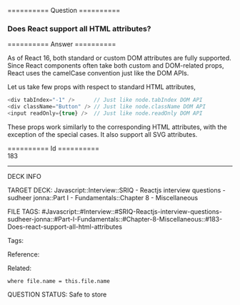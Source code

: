 ========== Question ==========  

### Does React support all HTML attributes?  

========== Answer ==========  

As of React 16, both standard or custom DOM attributes are fully supported. Since React components often take both custom and DOM-related props, React uses the camelCase convention just like the DOM APIs.

Let us take few props with respect to standard HTML attributes,

```javascript
<div tabIndex="-1" />      // Just like node.tabIndex DOM API
<div className="Button" /> // Just like node.className DOM API
<input readOnly={true} />  // Just like node.readOnly DOM API
```

These props work similarly to the corresponding HTML attributes, with the exception of the special cases. It also support all SVG attributes.

========== Id ==========  
183

---

DECK INFO

TARGET DECK: Javascript::Interview::SRIQ - Reactjs interview questions - sudheer jonna::Part I - Fundamentals::Chapter 8 - Miscellaneous

FILE TAGS: #Javascript::#Interview::#SRIQ-Reactjs-interview-questions-sudheer-jonna::#Part-I-Fundamentals::#Chapter-8-Miscellaneous::#183-Does-react-support-all-html-attributes

Tags:

Reference:

Related:

```dataview
where file.name = this.file.name
```
QUESTION STATUS: Safe to store
